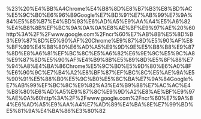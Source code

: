 %23%20%E4%BB%A4Chrome%E4%B8%8D%E8%B7%B3%E8%BD%AC%E5%9C%B0%E6%96%B9Google%E7%BD%91%E7%AB%99%E7%9A%84%E5%85%B7%E4%BD%93%E6%AD%A5%E9%AA%A4%E5%A6%82%E4%B8%8B%EF%BC%9A%0A%0A%E8%AE%BF%E9%97%AE%20%60http%3A%2F%2Fwww.google.com%2Fncr%60%E7%AB%8B%E5%8D%B3%E9%87%8D%E5%90%AF%20Chrome%E9%87%8D%E5%90%AF%E8%BF%99%E4%B8%80%E6%AD%A5%E9%9D%9E%E5%B8%B8%E9%87%8D%E8%A6%81%EF%BC%8C%E5%A6%82%E6%9E%9C%E5%9C%A8%E9%87%8D%E5%90%AF%E4%B9%8B%E5%89%8D%E5%8F%88%E7%94%A8%E4%BA%86Chrome%E5%9C%B0%E5%9D%80%E6%A0%8F%E6%90%9C%E7%B4%A2%E8%BF%87%EF%BC%8C%E5%AE%9A%E5%90%91%E5%88%B0%E5%9C%B0%E5%8C%BA%E7%9A%84Google%E7%AB%99%EF%BC%8C%E9%82%A3%E4%B9%88%E7%AC%AC%E4%B8%80%E6%AD%A5%E9%87%8C%E9%9D%A2%E8%AE%BF%E9%97%AE%0A%60http%3A%2F%2Fwww.google.com%2Fncr%60%E7%9A%84%E6%AD%A5%E9%AA%A4%E7%AD%89%E4%BA%8E%E7%99%BD%E5%81%9A%E4%BA%86%E3%80%82